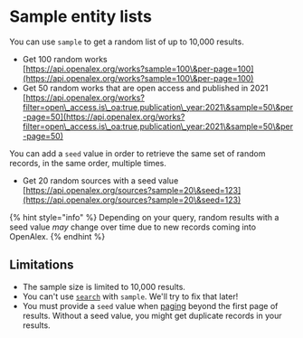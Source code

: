 # Sample entity lists

You can use `sample` to get a random list of up to 10,000 results.

* Get 100 random works\
  [https://api.openalex.org/works?sample=100\&per-page=100](https://api.openalex.org/works?sample=100\&per-page=100)
* Get 50 random works that are open access and published in 2021\
  [https://api.openalex.org/works?filter=open\_access.is\_oa:true,publication\_year:2021\&sample=50\&per-page=50](https://api.openalex.org/works?filter=open\_access.is\_oa:true,publication\_year:2021\&sample=50\&per-page=50)

You can add a `seed` value in order to retrieve the same set of random records, in the same order, multiple times.

* Get 20 random sources with a seed value\
  [https://api.openalex.org/sources?sample=20\&seed=123](https://api.openalex.org/sources?sample=20\&seed=123)

{% hint style="info" %}
Depending on your query, random results with a seed value _may_ change over time due to new records coming into OpenAlex.&#x20;
{% endhint %}

## Limitations

* The sample size is limited to 10,000 results.
* You can't use [`search`](search-entities.md) with `sample`. We'll try to fix that later!
* You must provide a `seed` value when [paging](paging.md) beyond the first page of results. Without a seed value, you might get duplicate records in your results.
